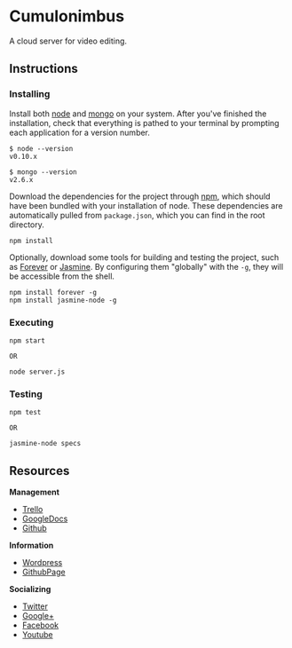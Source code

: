 # Cumulonimbus #

A cloud server for video editing.

## Instructions ##

### Installing ###

Install both [node](http://www.nodejs.org) and [mongo](http://www.mongodb.org) on your system. After you've finished the installation, check that everything is pathed to your terminal by prompting each application for a version number.

    $ node --version
    v0.10.x
    
    $ mongo --version
    v2.6.x

Download the dependencies for the project through [npm](https://www.npmjs.com), which should have been bundled with your installation of node. These dependencies are automatically pulled from ``package.json``, which you can find in the root directory.

    npm install

Optionally, download some tools for building and testing the project, such as [Forever](https://github.com/foreverjs/forever) or [Jasmine](http://jasmine.github.io/). By configuring them "globally" with the ``-g``, they will be accessible from the shell.

    npm install forever -g
    npm install jasmine-node -g

### Executing ###

    npm start
    
    OR
    
    node server.js

### Testing ###

    npm test
    
    OR
    
    jasmine-node specs

## Resources ##

**Management**

- [Trello](https://trello.com/b/2EGkTVaf/viditor)
- [GoogleDocs](https://docs.google.com/document/d/1JMASJFajASLxfeHwaupPizOdF50zrgvLe1K3zUOYAns)
- [Github](https://github.com/viditor/cumulonimbus)

**Information**

- [Wordpress](http://blog.viditor.us)
- [GithubPage](http://viditor.us)

**Socializing**

- [Twitter](https://twitter.com/viditor_project)
- [Google+](plus.google.com/114199756287028376570)
- [Facebook](facebook.com/viditorpage)
- [Youtube](youtube.com/user/viditorproject)
